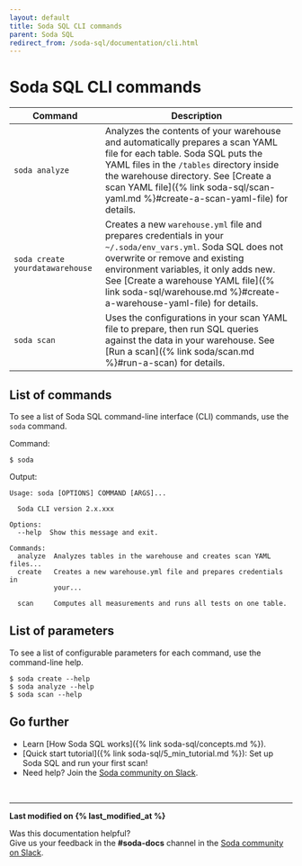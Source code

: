```yaml
---
layout: default
title: Soda SQL CLI commands
parent: Soda SQL
redirect_from: /soda-sql/documentation/cli.html
---
```


# Soda SQL CLI commands

| Command               | Description |
| --------------------- | ----------- |
| `soda analyze` | Analyzes the contents of your warehouse and automatically prepares a scan YAML file for each table. Soda SQL puts the YAML files in the `/tables` directory inside the warehouse directory. See [Create a scan YAML file]({% link soda-sql/scan-yaml.md %}#create-a-scan-yaml-file) for details.|
| `soda create yourdatawarehouse` | Creates a new `warehouse.yml` file and prepares credentials in your `~/.soda/env_vars.yml`. Soda SQL does not overwrite or remove and existing environment variables, it only adds new. See [Create a warehouse YAML file]({% link soda-sql/warehouse.md %}#create-a-warehouse-yaml-file) for details. |
| `soda scan` | Uses the configurations in your scan YAML file to prepare, then run SQL queries against the data in your warehouse. See [Run a scan]({% link soda/scan.md %}#run-a-scan) for details. |

## List of commands

To see a list of Soda SQL command-line interface (CLI) commands, use the `soda` command.

Command:
```shell
$ soda
```

Output:
```shell
Usage: soda [OPTIONS] COMMAND [ARGS]...

  Soda CLI version 2.x.xxx

Options:
  --help  Show this message and exit.

Commands:
  analyze  Analyzes tables in the warehouse and creates scan YAML files...
  create   Creates a new warehouse.yml file and prepares credentials in
           your...

  scan     Computes all measurements and runs all tests on one table.
```

## List of parameters

To see a list of configurable parameters for each command, use the command-line help.
```shell
$ soda create --help
$ soda analyze --help
$ soda scan --help
```

## Go further

* Learn [How Soda SQL works]({% link soda-sql/concepts.md %}).
* [Quick start tutorial]({% link soda-sql/5_min_tutorial.md %}): Set up Soda SQL and run your first scan!
* Need help? Join the <a href="http://community.soda.io/slack" target="_blank"> Soda community on Slack</a>.

<br />

---
**Last modified on {% last_modified_at %}**

Was this documentation helpful? <br /> Give us your feedback in the **#soda-docs** channel in the <a href="http://community.soda.io/slack" target="_blank"> Soda community on Slack</a>.